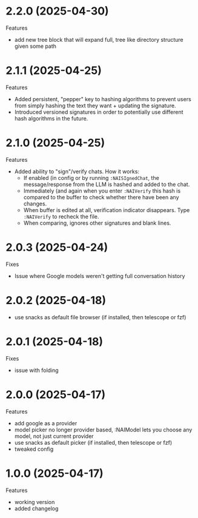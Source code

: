 # 2.2.0 (2025-04-30)
Features
- add new tree block that will expand full, tree like directory structure given
  some path

# 2.1.1 (2025-04-25)
Features
- Added persistent, "pepper" key to hashing algorithms to prevent users from
  simply hashing the text they want + updating the signature.
- Introduced versioned signatures in order to potentially use different hash
  algorithms in the future.

# 2.1.0 (2025-04-25)
Features
- Added ability to "sign"/verify chats. How it works:
  - If enabled (in config or by running `:NAISIgnedChat`, the message/response
    from the LLM is hashed and added to the chat.
  - Immediately (and again when you enter `:NAIVerify` this hash is compared to
    the buffer to check whether there have been any changes.
  - When buffer is edited at all, verification indicator disappears. Type
    `:NAIVerify` to recheck the file.
  - When comparing, ignores other signatures and blank lines.

# 2.0.3 (2025-04-24)
Fixes
- Issue where Google models weren't getting full conversation history

# 2.0.2 (2025-04-18)
- use snacks as default file browser (if installed, then telescope or fzf)

# 2.0.1 (2025-04-18)
Fixes
- issue with folding

# 2.0.0 (2025-04-17)
Features
- add google as a provider
- model picker no longer provider based, :NAIModel lets you choose any model,
  not just current provider
- use snacks as default picker (if installed, then telescope or fzf)
- tweaked config 

# 1.0.0 (2025-04-17)
Features
- working version
- added changelog

